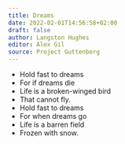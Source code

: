 ```yaml
---
title: Dreams
date: 2022-02-01T14:56:58+02:00
draft: false
author: Langston Hughes
editor: Alex Gil
source: Project Guttenberg
---
```


- Hold fast to dreams
- For if dreams die
- Life is a broken-winged bird
- That cannot fly.
- Hold fast to dreams
- For when dreams go
- Life is a barren field
- Frozen with snow.
